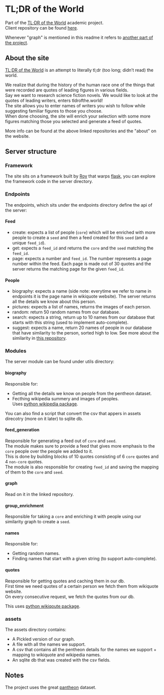 # TL;DR of the World
Part of the [TL;DR of the World](https://tlderofthe.world) academic project.  
Client repository can be found [here](https://github.com/illBeRoy/famous-quote-feed-client).

Whenever "graph" is mentioned in this readme it refers to [another part of the project](https://github.com/illBeRoy/famous-quote-feed-data-explorer).

## About the site
[TL;DR of the World](https://tlderofthe.world) is an attempt to literally tl;dr (too long; didn’t read) the world.

We realize that during the history of the human race one of the things that were recorded are quotes of leading figures in various fields.  
Say we want to research science fiction novels. We would like to look at the quotes of leading writers, enters tldrofthe.world!  
The site allows you to enter names of writers you wish to follow while suggesting familiar figures to those you choose.  
When done choosing, the site will enrich your selection with some more figures matching those you selected and generate a feed of quotes.

More info can be found at the above linked repositories and the "about" on the website.


## Server structure
### Framework
The site sits on a framework built by [Roy](https://github.com/illBeRoy) that warps [flask](http://flask.pocoo.org/), you can explore the framework code in the server directory.

### Endpoints
The endpoints, which sits under the endpoints directory define the api of the server:
#### Feed
- create: expects a list of people (`core`) which will be enriched with more people to create a `seed` and then a feed created for this `seed` (and a unique `feed_id`).
- get: expects a `feed_id` and returns the `core` and the `seed` matching the `feed_id`.
- page: expects a number and `feed_id`. The number represents a page number within the feed. Each page is made out of 30 quotes and the server returns the matching page for the given `feed_id`.

#### People
- biography: expects a name (side note: everytime we refer to name in endpoints it is the page name in wikiquote website). The server returns all the details we know about this person.
- pictures: expects a list of names, returns the images of each person.
- random: return 50 random names from our database.
- search: expects a string, return up to 10 names from our database that starts with this string (used to implement auto-complete).
- suggest: expects a name, return 20 names of people in our database that have similarity to the person, sorted high to low. See more about the similarity in [this repository](https://github.com/illBeRoy/famous-quote-feed-data-explorer).

### Modules
The server module can be found under utils directory:
#### biography
Responsible for:
- Getting all the details  we know on people from the pentheon dataset.
- Fecthing  wikipedia summery and images of peoples.  
Uses [python wikipedia package](https://pypi.python.org/pypi/wikipedia).

You can also find a script that convert the csv that appers in assets direcotry (more on it later) to sqlite db.  

#### feed_generation
Responsible for generating a feed out of `core` and `seed`.  
The module makes sure to provide a feed that gives more emphasis to the `core` people over the people we added to it.  
This is done by building blocks of 10 quotes consisting of 6 `core` quotes and 4 `non-core` quotes.  
The module is also responsible for creating `feed_id` and saving the mapping of them to the `core` and `seed`.

#### graph
Read on it in the linked repository.

#### group_enrichment
Responsible for taking a `core` and enriching it with people using our similarity graph to create a `seed`.

#### names
Responsible for:
- Getting random names.
- Finding names that start with a given string (to support auto-complete).

#### quotes
Responsible for getting quotes and caching them in our db.  
First time we need quotes of a certain  person we fetch them from wikiquote website.  
On every consecutive request, we fetch the quotes from our db.

This uses [python wikiqoute package](https://pypi.python.org/pypi/wikiquote).

### assets 
The assets directory contains:
- A Pickled version of our graph.
- A file with all the names we support.
- A csv that contains all the pentheon details for the names we support + mapping to wikiquote and wikipedia names.
- An sqlite db that was created with the csv fields.

## Notes
The project uses the great [pantheon](http://pantheon.media.mit.edu/) dataset.
